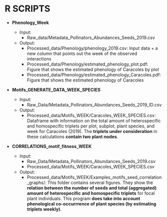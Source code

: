# R SCRIPTS

* **Phenology_Week**
    * Input:
        * Raw_data/Metadata_Pollinators_Abundances_Seeds_2019.csv
    * Output:
        * Processed_data/Phenology/phenology_2019.csv: Input data + a new column that points out the week of the observed interactions
        * Processed_data/Phenology/estimated_phenology_plot.pdf: Figure that shows the estimated phenology of Caracoles by plot
        * Processed_data/Phenology/estimated_phenology_Caracoles.pdf: Figure that shows the estimated phenology of Caracoles

* **Motifs_GENERATE_DATA_WEEK_SPECIES**
    * Input:
        * Raw_Data/Metadata_Pollinators_Abundances_Seeds_2019_ID.csv
    * Output:
        * Processed_data/Motifs_WEEK/Caracoles_WEEK_SPECIES.csv: Dataframe with information on the total amount of heterospecific and homospecific triplets per plot, subplot, plant species, and week for Caracoles (2019). The **triplets under consideration** in these calculations **contain two plant nodes**.

* **CORRELATIONS_motif_fitness_WEEK**
    * Input:
        * Raw_Data/Metadata_Pollinators_Abundances_Seeds_2019.csv
        * Processed_data/Motifs_WEEK/Caracoles_WEEK_SPECIES.csv
    * Output:
        * Processed_data/Motifs_WEEK/Examples_motifs_seed_correlation_graphs/: This folder contains several figures. They show the **relation between the number of seeds and total (aggregated) amount of heterospecific and homospecific triplets** for focal plant individuals. This program **does take into account phenological co-occurrrence of plant species (by estimating triplets weekly)**.
